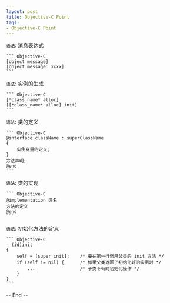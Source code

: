 ```yaml
---
layout: post
title: Objective-C Point
tags: 
- Objective-C Point
---
```




`语法`: 消息表达式

	``` Objective-C
	[object message] 
	[object message: xxxx] 
	```

`语法`: 实例的生成

	``` Objective-C
	[*class_name* alloc] 
	[[*class_name* alloc] init] 
	```

`语法`: 类的定义

	``` Objective-C
	@interface className : superClassName
	{
    	实例变量的定义;
	}
	方法声明;
	@end
	```

`语法`: 类的实现

	``` Objective-C
	@implementation 类名
	方法的定义
	@end
	```

`语法`: 初始化方法的定义

	``` Objective-C
	- (id)init
	{
	    self = [super init];	/* 要在第一行调用父类的 init 方法 */
	    if (self != nil) {		/* 如果父类返回了初始化好的实例时 */
	    	...					/* 子类专有的初始化操作 */
	    }
	}
	```
-- End --
